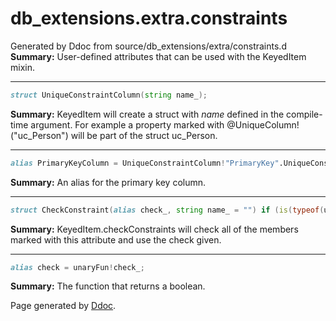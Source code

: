 # db_extensions.extra.constraints
Generated by Ddoc from source/db_extensions/extra/constraints.d
**Summary:**
User-defined attributes that can be used with the KeyedItem mixin.
 
***
```d
struct UniqueConstraintColumn(string name_);

```
**Summary:**
KeyedItem will create a struct with *name* defined in the compile-time argument.
For example a property marked with @UniqueColumn!("uc_Person") will
be part of the struct uc_Person.
 

***
```d
alias PrimaryKeyColumn = UniqueConstraintColumn!"PrimaryKey".UniqueConstraintColumn;

```
**Summary:**
An alias for the primary key column.
 

***
```d
struct CheckConstraint(alias check_, string name_ = "") if (is(typeof(unaryFun!check_)));

```
**Summary:**
KeyedItem.checkConstraints will check all of the members marked
with this attribute and use the check given.
 
***
```d
alias check = unaryFun!check_;

```
**Summary:**
The function that returns a boolean.
 





Page generated by [Ddoc](http://dlang.org/ddoc.html). 
